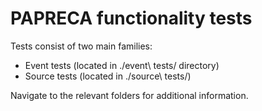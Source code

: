 PAPRECA functionality tests
========

Tests consist of two main families:

- Event tests (located in ./event\ tests/ directory)
- Source tests (located in ./source\ tests/)


Navigate to the relevant folders for additional information.

